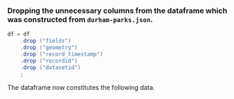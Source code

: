 ### Dropping the unnecessary columns from the dataframe which was constructed from `durham-parks.json`.

```java
df = df
    .drop ("fields")
    .drop ("geometry")
    .drop ("record_timestamp")
    .drop ("recordid")
    .drop ("datasetid")
    ;
```

The dataframe now constitutes the following data.

<script src="https://gist.github.com/shashank-shark/dd9fb79685a062f829b9065f152f128f.js"></script>

